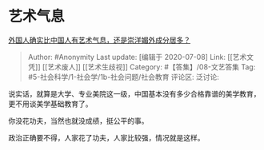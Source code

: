 # 艺术气息
[外国人确实比中国人有艺术气息，还是崇洋媚外成分居多？](https://www.zhihu.com/question/304808030/answer/1121595022)

> Author: #Anonymity
> Last update: [编辑于 2020-07-08]
> Link: [[艺术文凭]] [[艺术废人]] [[艺术生歧视]]
> Category: #【答集】/08-文艺答集
> Tag: #5-社会科学/1-社会学/1b-社会问题/社会教育 
> 评论区:
> 泛讨论:

说实话，就算是大学、专业美院这一级，中国基本没有多少合格靠谱的美学教育，更不用谈美学基础教育了。

你没花功夫，当然也就没成绩，挺公平的事。

政治正确要不得，人家花了功夫，人家比较强，情况就是这样。
